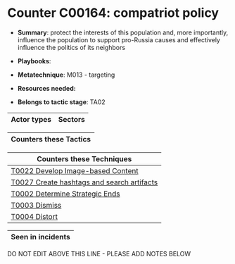 # Counter C00164: compatriot policy

* **Summary**: protect the interests of this population and, more importantly, influence the population to support pro-Russia causes and effectively influence the politics of its neighbors

* **Playbooks**: 

* **Metatechnique**: M013 - targeting

* **Resources needed:** 

* **Belongs to tactic stage**: TA02


| Actor types | Sectors |
| ----------- | ------- |



| Counters these Tactics |
| ---------------------- |



| Counters these Techniques |
| ------------------------- |
| [T0022 Develop Image-based Content](../generated_pages/techniques/T0022.md) |
| [T0027 Create hashtags and search artifacts](../generated_pages/techniques/T0027.md) |
| [T0002 Determine Strategic Ends](../generated_pages/techniques/T0002.md) |
| [T0003 Dismiss](../generated_pages/techniques/T0003.md) |
| [T0004 Distort](../generated_pages/techniques/T0004.md) |



| Seen in incidents |
| ----------------- |


DO NOT EDIT ABOVE THIS LINE - PLEASE ADD NOTES BELOW